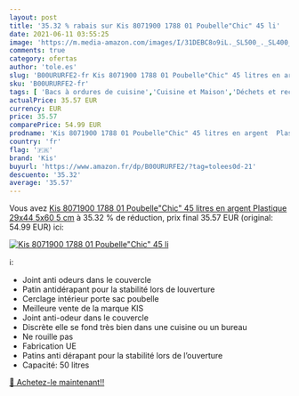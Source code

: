 ```yaml
---
layout: post
title: '35.32 % rabais sur Kis 8071900 1788 01 Poubelle"Chic" 45 li'
date: 2021-06-11 03:55:25
image: 'https://m.media-amazon.com/images/I/31DEBC8o9iL._SL500_._SL400_.jpg'
comments: true
category: ofertas
author: 'tole.es'
slug: 'B00URURFE2-fr Kis 8071900 1788 01 Poubelle"Chic" 45 litres en argent...'
sku: 'B00URURFE2-fr'
tags: [ 'Bacs à ordures de cuisine','Cuisine et Maison','Déchets et recyclage','Rangement et organisation','kis', ]
actualPrice: 35.57 EUR
currency: EUR
price: 35.57
comparePrice: 54.99 EUR
prodname: 'Kis 8071900 1788 01 Poubelle"Chic" 45 litres en argent  Plastique  29x44 5x60 5 cm'
country: 'fr'
flag: '🇫🇷'
brand: 'Kis'
buyurl: 'https://www.amazon.fr/dp/B00URURFE2/?tag=tolees0d-21'
descuento: '35.32'
average: '35.57'
---
```


Vous avez [Kis 8071900 1788 01 Poubelle"Chic" 45 litres en argent  Plastique  29x44 5x60 5 cm](https://www.amazon.fr/dp/B00URURFE2/?tag=tolees0d-21)  à  35.32 % de réduction, prix final  35.57 EUR (original: 54.99 EUR) ici:

[![Kis 8071900 1788 01 Poubelle"Chic" 45 li](https://m.media-amazon.com/images/I/31DEBC8o9iL._SL500_._SL400_.jpg)](https://www.amazon.fr/dp/B00URURFE2/?tag=tolees0d-21)

ℹ️:

- Joint anti odeurs dans le couvercle
- Patin antidérapant pour la stabilité lors de louverture
- Cerclage intérieur porte sac poubelle
- Meilleure vente de la marque KIS
- Joint anti-odeur dans le couvercle
- Discrète elle se fond très bien dans une cuisine ou un bureau
- Ne rouille pas
- Fabrication UE
- Patins anti dérapant pour la stabilité lors de l’ouverture
- Capacité: 50 litres

[🛒 Achetez-le maintenant!!](https://www.amazon.fr/dp/B00URURFE2/?tag=tolees0d-21)
